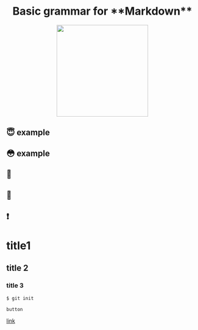 <h1 align="center">Basic grammar for **Markdown**</h1>
<p align="center"><img src="https://www.pigno.se/static/assets/images/octocat.svg" width="240" /></p>

## :innocent: example
## :flushed: example
## :clap: 
## :page_with_curl:
## ❗

# title1 
## title 2
### title 3


```bash
$ git init
```

`button`

[link](linkaddress)
